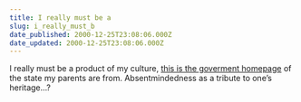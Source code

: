 ```yaml
---
title: I really must be a
slug: i_really_must_b
date_published: 2000-12-25T23:08:06.000Z
date_updated: 2000-12-25T23:08:06.000Z
---
```


I really must be a product of my culture, [this is the goverment homepage](http://www.orissa.org/) of the state my parents are from. Absentmindedness as a tribute to one’s heritage…?
